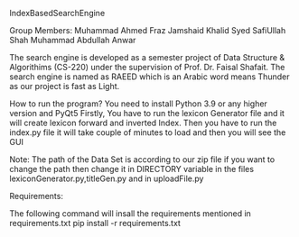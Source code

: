 IndexBasedSearchEngine

Group Members:
Muhammad Ahmed Fraz 
Jamshaid Khalid
Syed SafiUllah Shah
Muhammad Abdullah Anwar

The search engine is developed as a semester project of Data Structure & Algorithims (CS-220)
under the supervision of Prof. Dr. Faisal Shafait.
The search engine is named as RAEED which is an Arabic word means Thunder as our project is fast as Light.

How to run the program?
You need to install Python 3.9 or any higher version and PyQt5
Firstly, You have to run the lexicon Generator file and it will create lexicon
forward and inverted Index.
Then you have to run the index.py file it will take couple of minutes to load 
and then you will see the GUI

Note:
The path of the Data Set is according to our zip file if you want to change the 
path then change it in DIRECTORY variable in the files lexiconGenerator.py,titleGen.py and in uploadFile.py

Requirements:

The following command will insall the requirements mentioned in requirements.txt
pip install -r requirements.txt


